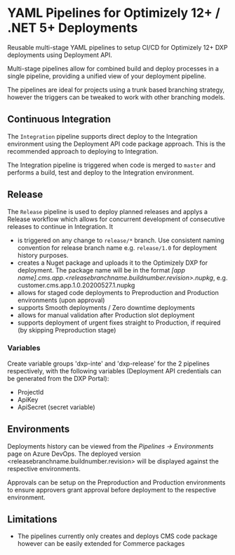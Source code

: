 # YAML Pipelines for Optimizely 12+ / .NET 5+ Deployments
Reusable multi-stage YAML pipelines to setup CI/CD for Optimizely 12+ DXP deployments using Deployment API. 

Multi-stage pipelines allow for combined build and deploy processes in a single pipeline, providing a unified view of your deployment pipeline.

The pipelines are ideal for projects using a trunk based branching strategy, however the triggers can be tweaked to work with other branching models.

## Continuous Integration

The `Integration` pipeline supports direct deploy to the Integration environment using the Deployment API code package approach. This is the recommended approach to deploying to Integration.

The Integration pipeline is triggered when code is merged to `master` and performs a build, test and deploy to the Integration environment.

## Release

The `Release` pipeline is used to deploy planned releases and applys a Release workflow which allows for concurrent development of consecutive releases to continue in Integration. It 
- is triggered on any change to `release/*` branch. Use consistent naming convention for release branch name e.g. `release/1.0` for deployment history purposes.
- creates a Nuget package and uploads it to the Optimizely DXP for deployment. The package name will be in the format _[app name].cms.app.<releasebranchname.buildnumber.revision>.nupkg_, e.g. customer.cms.app.1.0.20200527.1.nupkg
- allows for staged code deployments to Preproduction and Production environments (upon approval) 
- supports Smooth deployments / Zero downtime deployments
- allows for manual validation after Production slot deployment
- supports deployment of urgent fixes straight to Production, if required (by skipping Preproduction stage) 

### Variables

Create variable groups 'dxp-inte' and 'dxp-release' for the 2 pipelines respectively, with the following variables (Deployment API credentials can be generated from the DXP Portal):
- ProjectId
- ApiKey
- ApiSecret (secret variable)

## Environments

Deployments history can be viewed from the _Pipelines -> Environments_ page on Azure DevOps. The deployed version <releasebranchname.buildnumber.revision> will be displayed against the respective environments.

Approvals can be setup on the Preproduction and Production environments to ensure approvers grant approval before deployment to the respective environment. 

## Limitations

- The pipelines currently only creates and deploys CMS code package however can be easily extended for Commerce packages


